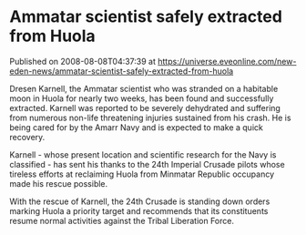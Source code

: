 # Ammatar scientist safely extracted from Huola
Published on 2008-08-08T04:37:39 at https://universe.eveonline.com/new-eden-news/ammatar-scientist-safely-extracted-from-huola

Dresen Karnell, the Ammatar scientist who was stranded on a habitable moon in Huola for nearly two weeks, has been found and successfully extracted. Karnell was reported to be severely dehydrated and suffering from numerous non-life threatening injuries sustained from his crash. He is being cared for by the Amarr Navy and is expected to make a quick recovery.

Karnell - whose present location and scientific research for the Navy is classified - has sent his thanks to the 24th Imperial Crusade pilots whose tireless efforts at reclaiming Huola from Minmatar Republic occupancy made his rescue possible.

With the rescue of Karnell, the 24th Crusade is standing down orders marking Huola a priority target and recommends that its constituents resume normal activities against the Tribal Liberation Force.
